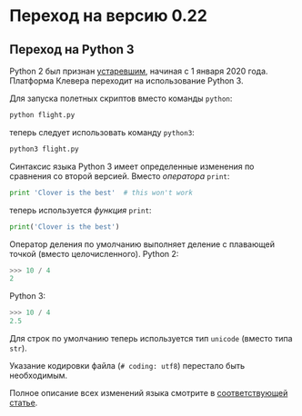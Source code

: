 # Переход на версию 0.22

## Переход на Python 3

Python 2 был признан [устаревшим](https://www.python.org/doc/sunset-python-2/), начиная с 1 января 2020 года. Платформа Клевера переходит на использование Python 3.

Для запуска полетных скриптов вместо команды `python`:

```bash
python flight.py
```

теперь следует использовать команду `python3`:

```bash
python3 flight.py
```

Синтаксис языка Python 3 имеет определенные изменения по сравнения со второй версией. Вместо *оператора* `print`:

```python
print 'Clover is the best'  # this won't work
```

теперь используется *функция* `print`:

```python
print('Clover is the best')
```

Оператор деления по умолчанию выполняет деление с плавающей точкой (вместо целочисленного). Python 2:

```python
>>> 10 / 4
2
```

Python 3:

```python
>>> 10 / 4
2.5
```

Для строк по умолчанию теперь используется тип `unicode` (вместо типа `str`).

Указание кодировки файла (`# coding: utf8`) перестало быть необходимым.

Полное описание всех изменений языка смотрите в [соответствующей статье](https://pythonworld.ru/osnovy/python2-vs-python3-razlichiya-sintaksisa.html).

